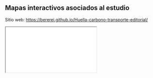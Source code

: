 ## Mapas interactivos asociados al estudio
Sitio web: https://bererei.github.io/Huella-carbono-transporte-editorial/

<iframe src="mapa_niebla.html"></iframe>